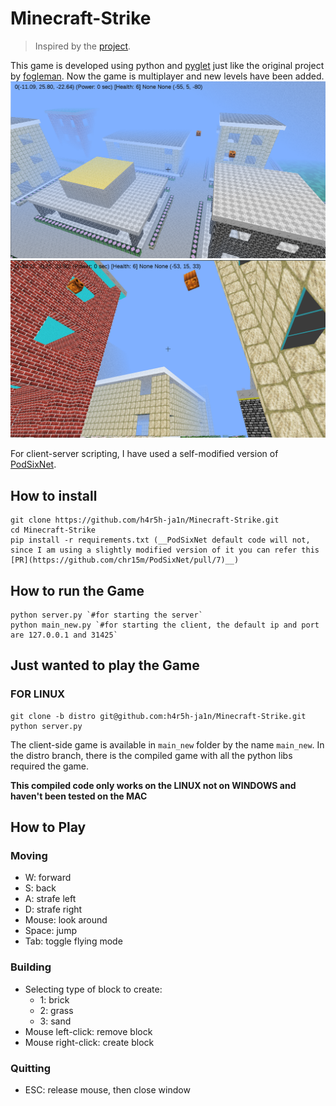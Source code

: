 # Minecraft-Strike

>Inspired by the [project](https://github.com/fogleman/Minecraft). 

This game is developed using python and [pyglet](https://bitbucket.org/pyglet/pyglet/wiki/Home) just like the original project by [fogleman](https://github.com/fogleman/).
Now the game is multiplayer and new levels have been added.
![Air view](https://raw.githubusercontent.com/h4r5h-ja1n/Minecraft-Strike/city/MC-Srtike.png)
![Ground view](https://raw.githubusercontent.com/h4r5h-ja1n/Minecraft-Strike/city/MC-Strike2.png)

For client-server scripting, I have used a self-modified version of [PodSixNet](https://github.com/chr15m/PodSixNet).

## How to install

    git clone https://github.com/h4r5h-ja1n/Minecraft-Strike.git
    cd Minecraft-Strike
    pip install -r requirements.txt (__PodSixNet default code will not, since I am using a slightly modified version of it you can refer this [PR](https://github.com/chr15m/PodSixNet/pull/7)__)


## How to run the Game

    python server.py `#for starting the server`
    python main_new.py `#for starting the client, the default ip and port are 127.0.0.1 and 31425`

## Just wanted to play the Game
   
### FOR LINUX

    git clone -b distro git@github.com:h4r5h-ja1n/Minecraft-Strike.git
    python server.py 
    
The client-side game is available in `main_new` folder by the name `main_new`.
In the distro branch, there is the compiled game with all the python libs required the game.

__This compiled code only works on the LINUX not on WINDOWS and haven't been tested on the MAC__


## How to Play

### Moving

- W: forward
- S: back
- A: strafe left
- D: strafe right
- Mouse: look around
- Space: jump
- Tab: toggle flying mode

### Building

- Selecting type of block to create:
    - 1: brick
    - 2: grass
    - 3: sand
- Mouse left-click: remove block
- Mouse right-click: create block

### Quitting

- ESC: release mouse, then close window
